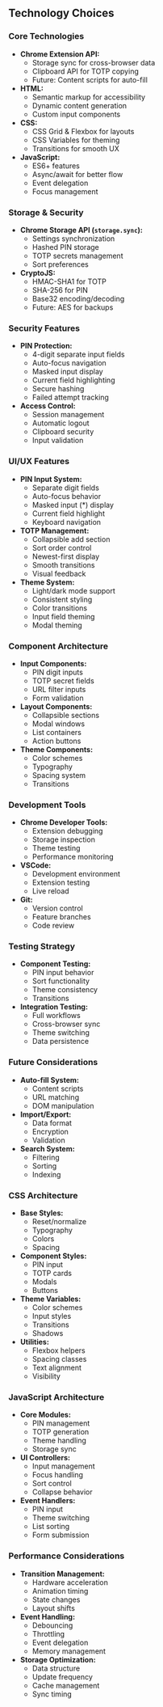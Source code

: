 ## Technology Choices

### Core Technologies
- **Chrome Extension API:**
  - Storage sync for cross-browser data
  - Clipboard API for TOTP copying
  - Future: Content scripts for auto-fill
- **HTML:**
  - Semantic markup for accessibility
  - Dynamic content generation
  - Custom input components
- **CSS:**
  - CSS Grid & Flexbox for layouts
  - CSS Variables for theming
  - Transitions for smooth UX
- **JavaScript:**
  - ES6+ features
  - Async/await for better flow
  - Event delegation
  - Focus management

### Storage & Security
- **Chrome Storage API (`storage.sync`):**
  - Settings synchronization
  - Hashed PIN storage
  - TOTP secrets management
  - Sort preferences
- **CryptoJS:**
  - HMAC-SHA1 for TOTP
  - SHA-256 for PIN
  - Base32 encoding/decoding
  - Future: AES for backups

### Security Features
- **PIN Protection:**
  - 4-digit separate input fields
  - Auto-focus navigation
  - Masked input display
  - Current field highlighting
  - Secure hashing
  - Failed attempt tracking
- **Access Control:**
  - Session management
  - Automatic logout
  - Clipboard security
  - Input validation

### UI/UX Features
- **PIN Input System:**
  - Separate digit fields
  - Auto-focus behavior
  - Masked input (*) display
  - Current field highlight
  - Keyboard navigation
- **TOTP Management:**
  - Collapsible add section
  - Sort order control
  - Newest-first display
  - Smooth transitions
  - Visual feedback
- **Theme System:**
  - Light/dark mode support
  - Consistent styling
  - Color transitions
  - Input field theming
  - Modal theming

### Component Architecture
- **Input Components:**
  - PIN digit inputs
  - TOTP secret fields
  - URL filter inputs
  - Form validation
- **Layout Components:**
  - Collapsible sections
  - Modal windows
  - List containers
  - Action buttons
- **Theme Components:**
  - Color schemes
  - Typography
  - Spacing system
  - Transitions

### Development Tools
- **Chrome Developer Tools:**
  - Extension debugging
  - Storage inspection
  - Theme testing
  - Performance monitoring
- **VSCode:**
  - Development environment
  - Extension testing
  - Live reload
- **Git:**
  - Version control
  - Feature branches
  - Code review

### Testing Strategy
- **Component Testing:**
  - PIN input behavior
  - Sort functionality
  - Theme consistency
  - Transitions
- **Integration Testing:**
  - Full workflows
  - Cross-browser sync
  - Theme switching
  - Data persistence

### Future Considerations
- **Auto-fill System:**
  - Content scripts
  - URL matching
  - DOM manipulation
- **Import/Export:**
  - Data format
  - Encryption
  - Validation
- **Search System:**
  - Filtering
  - Sorting
  - Indexing

### CSS Architecture
- **Base Styles:**
  - Reset/normalize
  - Typography
  - Colors
  - Spacing
- **Component Styles:**
  - PIN input
  - TOTP cards
  - Modals
  - Buttons
- **Theme Variables:**
  - Color schemes
  - Input styles
  - Transitions
  - Shadows
- **Utilities:**
  - Flexbox helpers
  - Spacing classes
  - Text alignment
  - Visibility

### JavaScript Architecture
- **Core Modules:**
  - PIN management
  - TOTP generation
  - Theme handling
  - Storage sync
- **UI Controllers:**
  - Input management
  - Focus handling
  - Sort control
  - Collapse behavior
- **Event Handlers:**
  - PIN input
  - Theme switching
  - List sorting
  - Form submission

### Performance Considerations
- **Transition Management:**
  - Hardware acceleration
  - Animation timing
  - State changes
  - Layout shifts
- **Event Handling:**
  - Debouncing
  - Throttling
  - Event delegation
  - Memory management
- **Storage Optimization:**
  - Data structure
  - Update frequency
  - Cache management
  - Sync timing